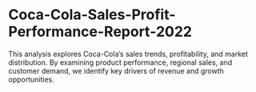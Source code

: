 # Coca-Cola-Sales-Profit-Performance-Report-2022
This analysis explores Coca-Cola’s sales trends, profitability, and market distribution. By examining product performance, regional sales, and customer demand, we identify key drivers of revenue and growth opportunities.
